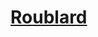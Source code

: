 ﻿---
!LinkItem
Link: rogue_hd.md
NameLink: <!--NameLink-->[Roublard](hd_rogue.md)<!--/NameLink-->
Id: classes_hd.md#roublard
ParentLink: classes_hd.md#classes
Name: Roublard
ParentName: Classes
AltName: '[Rogue](#)'
---




# [Roublard](hd_rogue.md)



